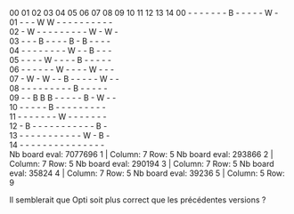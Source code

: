    00 01 02 03 04 05 06 07 08 09 10 11 12 13 14 
00 -  -  -  -  -  -  -  B  -  -  -  -  -  W  -  
01 -  -  -  W  W  -  -  -  -  -  -  -  -  -  -  
02 -  W  -  -  -  -  -  -  -  -  -  W  -  W  -  
03 -  -  -  B  -  -  -  -  B  -  B  -  -  -  -  
04 -  -  -  -  -  -  -  -  W  -  -  B  -  -  -  
05 -  -  -  -  W  -  -  -  -  B  -  -  -  -  -  
06 -  -  -  -  -  -  W  -  -  -  -  W  -  -  -  
07 -  W  -  W  -  -  B  -  -  -  -  -  W  -  -  
08 -  -  -  -  -  -  -  -  -  B  -  -  -  -  -  
09 -  -  B  B  B  -  -  -  -  -  B  -  W  -  -  
10 -  -  -  -  -  B  -  -  -  -  -  -  -  -  -  
11 -  -  -  -  -  -  -  W  -  -  -  -  -  -  -  
12 -  B  -  -  -  -  -  -  -  -  -  -  -  B  -  
13 -  -  -  -  -  -  -  -  -  -  -  W  -  B  -  
14 -  -  -  -  -  -  -  -  -  -  -  -  -  -  -  
Nb board eval: 7077696
1 | Column: 7 Row: 5
Nb board eval: 293866
2 | Column: 7 Row: 5
Nb board eval: 290194
3 | Column: 7 Row: 5
Nb board eval: 35824
4 | Column: 7 Row: 5
Nb board eval: 39236
5 | Column: 5 Row: 9


Il semblerait que Opti soit plus correct que les précédentes versions ?